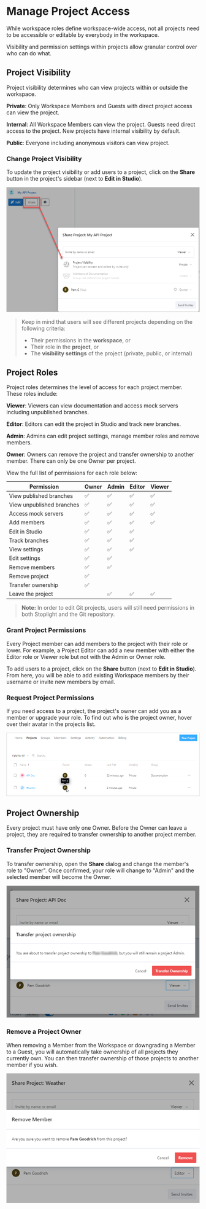 # Manage Project Access

While workspace roles define workspace-wide access, not all projects need to be accessible or editable by everybody in the workspace. 

Visibility and permission settings within projects allow granular control over who can do what. 

## Project Visibility

Project visibility determines who can view projects within or outside the workspace. 

**Private**: Only Workspace Members and Guests with direct project access can view the project.

**Internal**: All Workspace Members can view the project. Guests need direct access to the project. New projects have internal visibility by default. 

**Public**: Everyone including anonymous visitors can view project.

### Change Project Visibility

To update the project visibility or add users to a project, click on the **Share** button in the project's sidebar (next to **Edit in Studio**).

![](../assets/images/manage-project-access.png)

> Keep in mind that users will see different projects depending on the following criteria:
> - Their permissions in the **workspace**, or
> - Their role in the **project**, or
> - The **visibility settings** of the project (private, public, or internal)

## Project Roles

Project roles determines the level of access for each project member. These roles include:

**Viewer**: Viewers can view documentation and access mock servers including unpublished branches.

**Editor**: Editors can edit the project in Studio and track new branches.

**Admin**: Admins can edit project settings, manage member roles and remove members.

**Owner**: Owners can remove the project and transfer ownership to another member. There can only be one Owner per project.

View the full list of permissions for each role below:

| Permission                | Owner | Admin | Editor | Viewer |
|---------------------------|-------|-------|--------|--------|
| View published branches   | ✅     | ✅     | ✅      | ✅      |
| View unpublished branches | ✅     | ✅     | ✅      | ✅      |
| Access mock servers       | ✅     | ✅     | ✅      | ✅      |
| Add members               | ✅     | ✅     | ✅      | ✅      |
| Edit in Studio            | ✅     | ✅     | ✅      |        |
| Track branches            | ✅     | ✅     | ✅      |        |
| View settings             | ✅     | ✅     | ✅      |        |
| Edit settings             | ✅     | ✅     |        |        |
| Remove members            | ✅     | ✅     |        |        |
| Remove project            | ✅     |       |        |        |
| Transfer ownership        | ✅     |       |        |        |
| Leave the project         |       | ✅     | ✅      | ✅      |

> **Note:** In order to edit Git projects, users will still need permissions in both Stoplight and the Git repository.

### Grant Project Permissions

Every Project member can add members to the project with their role or lower. For example, a Project Editor can add a new member with either the Editor role or Viewer role but not with the Admin or Owner role.

To add users to a project, click on the **Share** button (next to **Edit in Studio**). From here, you will be able to add existing Workspace members by their username or invite new members by email.

### Request Project Permissions

If you need access to a project, the project's owner can add you as a member or upgrade your role. To find out who is the project owner, hover over their avatar in the projects list.

![](../assets/images/projects-list-project-owner.png)

## Project Ownership

Every project must have only one Owner. Before the Owner can leave a project, they are required to transfer ownership to another project member. 

### Transfer Project Ownership

To transfer ownership, open the **Share** dialog and change the member's role to "Owner". Once confirmed, your role will change to "Admin" and the selected member will become the Owner.

![](../assets/images/transfer-project-ownership.png)

### Remove a Project Owner

When removing a Member from the Workspace or downgrading a Member to a Guest, you will automatically take ownership of all projects they currently own. You can then transfer ownership of those projects to another member if you wish.

![](../assets/images/remove-workspace-member-transfer.png)





